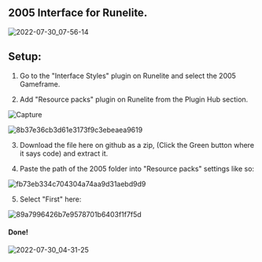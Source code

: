 ## 2005 Interface for Runelite.
![2022-07-30_07-56-14](https://user-images.githubusercontent.com/104665265/181876933-db2fa8f3-0f45-4d29-bf0b-1783588808f5.png)









## Setup: 

1. Go to the "Interface Styles" plugin on Runelite and select the 2005 Gameframe.


2. Add "Resource packs" plugin on Runelite from the Plugin Hub section. 

![Capture](https://user-images.githubusercontent.com/104665265/181866292-5040da40-74b8-4539-9894-599cacb82bb2.PNG)

![8b37e36cb3d61e3173f9c3ebeaea9619](https://user-images.githubusercontent.com/104665265/181866340-7d73d3a4-9b9b-42dc-9c14-0e80ca1ec0a0.png)

3. Download the file here on github as a zip, (Click the Green button where it says code) and extract it.

4. Paste the path of the 2005 folder into "Resource packs" settings like so: 

![fb73eb334c704304a74aa9d31aebd9d9](https://user-images.githubusercontent.com/104665265/181867508-4c1d53bb-ff18-4450-9e05-f222e7d7f23e.png)


5. Select "First" here: 

![89a7996426b7e9578701b6403f1f7f5d](https://user-images.githubusercontent.com/104665265/181866143-a81bef27-2329-4a6f-8a1d-e4ca0c13b899.png)

#### Done! 

![2022-07-30_04-31-25](https://user-images.githubusercontent.com/104665265/181866903-d638b5a6-6fde-4ca5-a563-6d4816ebc27d.png)
